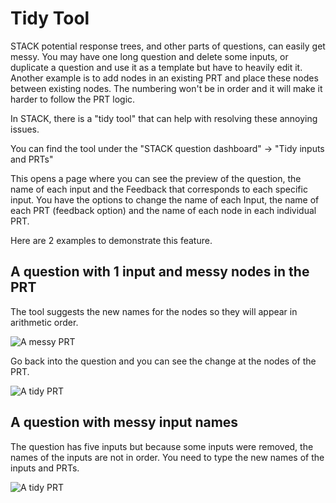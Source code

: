# Tidy Tool

STACK potential response trees, and other parts of questions, can easily get messy. You may have one long question and delete some inputs, or duplicate a question and use it as a template but have to heavily edit it. Another example is to add nodes in an existing PRT and place these nodes between existing nodes. The numbering won't be in order and it will make it harder to follow the PRT logic.

In STACK, there is a "tidy tool" that can help with resolving these annoying issues. 

You can find the tool under the "STACK question dashboard" -> "Tidy inputs and PRTs"

This opens a page where you can see the preview of the question, the name of each input and the Feedback that corresponds to each specific input.  You have the options to change the name of each Input, the name of each PRT (feedback option) and the name of each node in each individual PRT. 

Here are 2 examples to demonstrate this feature. 

## A question with 1 input and messy nodes in the PRT
	
The tool suggests the new names for the nodes so they will appear in arithmetic order. 

![A messy PRT](../../content/PRT_messy.png)
	
Go back into the question and you can see the change at the nodes of the PRT.
	
![A tidy PRT](../../content/PRT_tidy.png)

## A question with messy input names
	
The question has five inputs but because some inputs were removed, the names of the inputs are not in order. You need to type the new names of the inputs and PRTs.

![A tidy PRT](../../content/Tidy_inputs.png)

